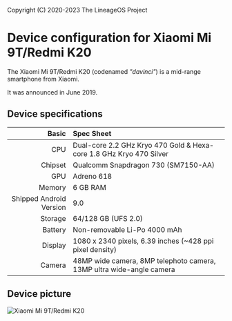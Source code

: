 Copyright (C) 2020-2023 The LineageOS Project

Device configuration for Xiaomi Mi 9T/Redmi K20
=========================================

The Xiaomi Mi 9T/Redmi K20 (codenamed _"davinci"_) is a mid-range smartphone from Xiaomi.

It was announced in June 2019.

## Device specifications

Basic   | Spec Sheet
-------:|:-------------------------
CPU     | Dual-core 2.2 GHz Kryo 470 Gold & Hexa-core 1.8 GHz Kryo 470 Silver
Chipset | Qualcomm Snapdragon 730 (SM7150-AA)
GPU     | Adreno 618
Memory  | 6 GB RAM
Shipped Android Version | 9.0
Storage | 64/128 GB (UFS 2.0)
Battery | Non-removable Li-Po 4000 mAh
Display | 1080 x 2340 pixels, 6.39 inches (~428 ppi pixel density)
Camera  | 48MP wide camera, 8MP telephoto camera, 13MP ultra wide-angle camera

## Device picture

![Xiaomi Mi 9T/Redmi K20](https://i01.appmifile.com/webfile/globalimg/products/pc/redmik20/index_slider_1.png "Xiaomi Mi 9T/Redmi K20 in carbon black")
